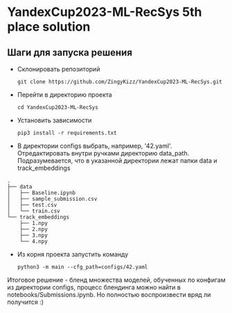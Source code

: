 # YandexCup2023-ML-RecSys 5th place solution

## Шаги для запуска решения
* Склонировать репозиторий
  ~~~
  git clone https://github.com/ZingyKizz/YandexCup2023-ML-RecSys.git
  ~~~
* Перейти в директорию проекта
  ~~~
  cd YandexCup2023-ML-RecSys
  ~~~
* Установить зависимости
  ~~~
  pip3 install -r requirements.txt
  ~~~
* В директории configs выбрать, например, '42.yaml'. Отредактировать внутри ручками директорию data_path. Подразумевается, что в указанной директории лежат папки data и track_embeddings
~~~
.
├── data
│   ├── Baseline.ipynb
│   ├── sample_submission.csv
│   ├── test.csv
│   └── train.csv
└── track_embeddings
    ├── 1.npy
    ├── 2.npy
    ├── 3.npy
    └── 4.npy
~~~
* Из корня проекта запустить команду
  ~~~
  python3 -m main --cfg_path=configs/42.yaml
  ~~~

Итоговое решение - бленд множества моделей, обученных по конфигам из директории configs, процесс блендинга можно найти в notebooks/Submissions.ipynb. Но полностью воспроизвести вряд ли получится :)
